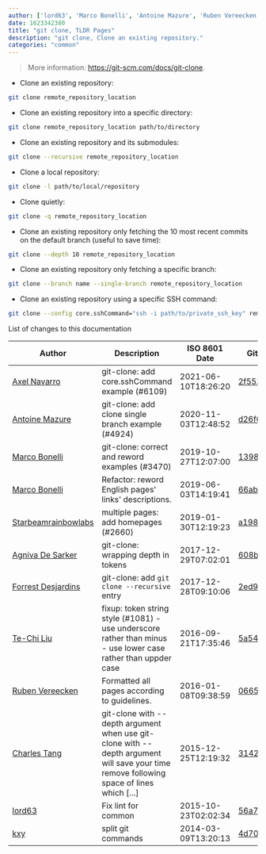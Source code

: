 ```yaml
---
author: ['lord63', 'Marco Bonelli', 'Antoine Mazure', 'Ruben Vereecken', 'Agniva De Sarker', 'kxy', 'Forrest Desjardins', 'Charles Tang', 'Axel Navarro', 'Starbeamrainbowlabs', 'Te-Chi Liu']
date: 1623342380
title: "git clone, TLDR Pages"
description: "git clone, Clone an existing repository."
categories: "common"
---
```

> More information: <https://git-scm.com/docs/git-clone>.

- Clone an existing repository:

```bash
git clone remote_repository_location
```

- Clone an existing repository into a specific directory:

```bash
git clone remote_repository_location path/to/directory
```

- Clone an existing repository and its submodules:

```bash
git clone --recursive remote_repository_location
```

- Clone a local repository:

```bash
git clone -l path/to/local/repository
```

- Clone quietly:

```bash
git clone -q remote_repository_location
```

- Clone an existing repository only fetching the 10 most recent commits on the default branch (useful to save time):

```bash
git clone --depth 10 remote_repository_location
```

- Clone an existing repository only fetching a specific branch:

```bash
git clone --branch name --single-branch remote_repository_location
```

- Clone an existing repository using a specific SSH command:

```bash
git clone --config core.sshCommand="ssh -i path/to/private_ssh_key" remote_repository_location
```
List of changes to this documentation


Author | Description | ISO 8601 Date | GitHub link
------|-----|-----|-----
[Axel Navarro](mailto:navarroaxel@gmail.com) | git-clone: add core.sshCommand example (#6109) | 2021-06-10T18:26:20 | [2f553aca0752](https://github.com/tldr-pages/tldr/commit/2f553aca0752a5ac0cb7697268dcbcd75c005d51)
[Antoine Mazure](mailto:12ab@gmx.fr) | git-clone: add clone single branch example (#4924) | 2020-11-03T12:48:52 | [d26f0c99076e](https://github.com/tldr-pages/tldr/commit/d26f0c99076e8b1d9f3e94f2606ffc743cfc3f75)
[Marco Bonelli](mailto:mebeim@users.noreply.github.com) | git-clone: correct and reword examples (#3470) | 2019-10-27T12:07:00 | [13982a4fcba1](https://github.com/tldr-pages/tldr/commit/13982a4fcba1a9c3069c2e3e2ad30b2164ac1ad9)
[Marco Bonelli](mailto:marco@mebeim.net) | Refactor: reword English pages' links' descriptions. | 2019-06-03T14:19:41 | [66abb98ce935](https://github.com/tldr-pages/tldr/commit/66abb98ce935c0f4516bf30c4d6da72180d5a3ab)
[Starbeamrainbowlabs](mailto:sbrl@starbeamrainbowlabs.com) | multiple pages: add homepages (#2660) | 2019-01-30T12:19:23 | [a19866e88add](https://github.com/tldr-pages/tldr/commit/a19866e88addb239484637579b17e7c6ea9b53aa)
[Agniva De Sarker](mailto:agnivade@yahoo.co.in) | git-clone: wrapping depth in tokens | 2017-12-29T07:02:01 | [608b34a1cb0c](https://github.com/tldr-pages/tldr/commit/608b34a1cb0c63edbec05162e2c93df5b5526228)
[Forrest Desjardins](mailto:desjardinsfg@gmail.com) | git-clone: add `git clone --recursive` entry | 2017-12-28T09:10:06 | [2ed9d366b4c8](https://github.com/tldr-pages/tldr/commit/2ed9d366b4c82bcf5726c68913209fa0f9fb1fc7)
[Te-Chi Liu](mailto:liuderchi@gmail.com) | fixup: token string style (#1081) - use underscore rather than minus - use lower case rather than uppder case | 2016-09-21T17:35:46 | [5a54763c72d1](https://github.com/tldr-pages/tldr/commit/5a54763c72d1ed1b6eb5dbf195ee547527afc608)
[Ruben Vereecken](mailto:rubenvereecken@gmail.com) | Formatted all pages according to guidelines. | 2016-01-08T09:38:59 | [066582e8eab5](https://github.com/tldr-pages/tldr/commit/066582e8eab57bce9861cc8d379e158d61f1cc95)
[Charles Tang](mailto:charlestang@foxmail.com) | git-clone with --depth argument when use git-clone with --depth argument will save your time remove following space of lines which [...] | 2015-12-25T12:19:32 | [3142f57a6112](https://github.com/tldr-pages/tldr/commit/3142f57a611203cc819cce775aac7664fb338f85)
[lord63](mailto:lord63.j@gmail.com) | Fix lint for common | 2015-10-23T02:02:34 | [56a7cba6568f](https://github.com/tldr-pages/tldr/commit/56a7cba6568fcdaaeca2ddf0b80341cfc7de6285)
[kxy](mailto:kyrwastaken@gmail.com) | split git commands | 2014-03-09T13:20:13 | [4d70294f065f](https://github.com/tldr-pages/tldr/commit/4d70294f065f8d6d9fd6c0add28968cb9ca725ff)

